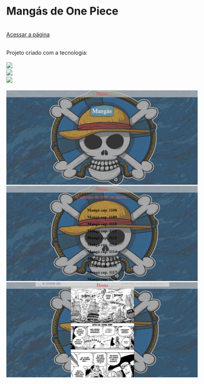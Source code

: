 <h1>Mangás de One Piece </h1>
<br>
<a href="https://mangas-one-piece.vercel.app/Manga1108">Acessar a página</a>

<br>
<br>
<p>Projeto criado com a tecnologia:
<br>
<br>
    <img src="https://img.shields.io/badge/HTML5-E34F26?style=for-the-badge&logo=html5&logoColor=white">
    <br>
    <img src="https://img.shields.io/badge/CSS3-1572B6?style=for-the-badge&logo=css3&logoColor=white">
    <br>
    <img src="https://img.shields.io/badge/React-20232A?style=for-the-badge&logo=react&logoColor=61DAFB"></img>
<br>
<br>

<img src="https://github.com/JhonatanSamuel/Mangas-One-Piece/blob/master/src/assets/onePiece1.jpg?raw=true">
<br>
<img src="https://github.com/JhonatanSamuel/Mangas-One-Piece/blob/master/src/assets/Onepiece2.jpg?raw=true">
<br>
<img src="https://github.com/JhonatanSamuel/Mangas-One-Piece/blob/master/src/assets/Onepiece3.jpg?raw=true">

